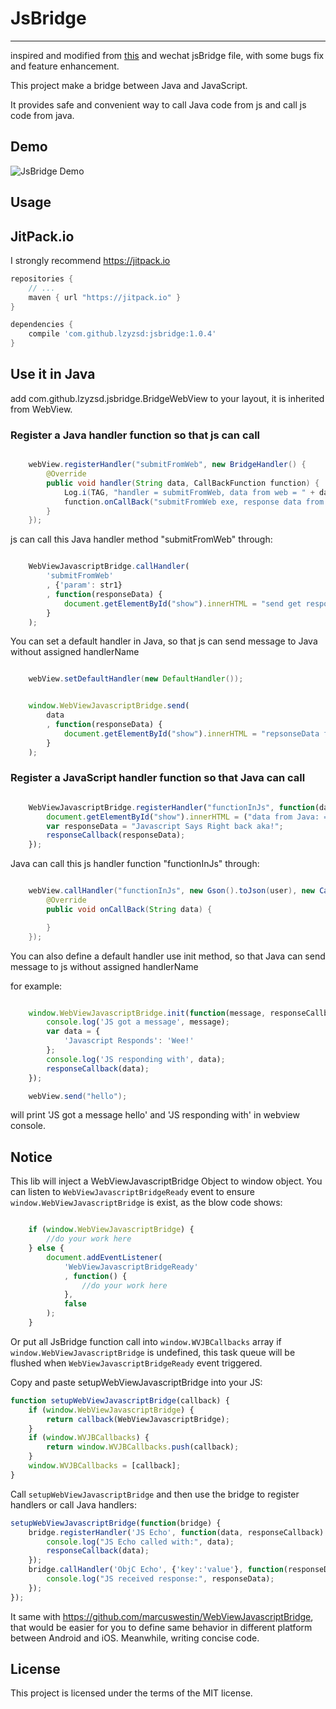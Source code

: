 # JsBridge

-----

inspired and modified from [this](https://github.com/jacin1/JsBridge) and wechat jsBridge file, with some bugs fix and feature enhancement.

This project make a bridge between Java and JavaScript.

It provides safe and convenient way to call Java code from js and call js code from java.

## Demo
![JsBridge Demo](https://raw.githubusercontent.com/lzyzsd/JsBridge/master/JsBridge.gif)

## Usage

## JitPack.io

I strongly recommend https://jitpack.io

```groovy
repositories {
    // ...
    maven { url "https://jitpack.io" }
}

dependencies {
    compile 'com.github.lzyzsd:jsbridge:1.0.4'
}
```

## Use it in Java

add com.github.lzyzsd.jsbridge.BridgeWebView to your layout, it is inherited from WebView.

### Register a Java handler function so that js can call

```java

    webView.registerHandler("submitFromWeb", new BridgeHandler() {
        @Override
        public void handler(String data, CallBackFunction function) {
            Log.i(TAG, "handler = submitFromWeb, data from web = " + data);
            function.onCallBack("submitFromWeb exe, response data from Java");
        }
    });

```

js can call this Java handler method "submitFromWeb" through:

```javascript

    WebViewJavascriptBridge.callHandler(
        'submitFromWeb'
        , {'param': str1}
        , function(responseData) {
            document.getElementById("show").innerHTML = "send get responseData from java, data = " + responseData
        }
    );

```

You can set a default handler in Java, so that js can send message to Java without assigned handlerName

```java

    webView.setDefaultHandler(new DefaultHandler());

```

```javascript

    window.WebViewJavascriptBridge.send(
        data
        , function(responseData) {
            document.getElementById("show").innerHTML = "repsonseData from java, data = " + responseData
        }
    );

```

### Register a JavaScript handler function so that Java can call

```javascript

    WebViewJavascriptBridge.registerHandler("functionInJs", function(data, responseCallback) {
        document.getElementById("show").innerHTML = ("data from Java: = " + data);
        var responseData = "Javascript Says Right back aka!";
        responseCallback(responseData);
    });

```

Java can call this js handler function "functionInJs" through:

```java

    webView.callHandler("functionInJs", new Gson().toJson(user), new CallBackFunction() {
        @Override
        public void onCallBack(String data) {

        }
    });

```
You can also define a default handler use init method, so that Java can send message to js without assigned handlerName

for example:

```javascript

    window.WebViewJavascriptBridge.init(function(message, responseCallback) {
        console.log('JS got a message', message);
        var data = {
            'Javascript Responds': 'Wee!'
        };
        console.log('JS responding with', data);
        responseCallback(data);
    });

```

```java
    webView.send("hello");
```

will print 'JS got a message hello' and 'JS responding with' in webview console.

## Notice

This lib will inject a WebViewJavascriptBridge Object to window object.
You can listen to `WebViewJavascriptBridgeReady` event to ensure `window.WebViewJavascriptBridge` is exist, as the blow code shows:

```javascript

    if (window.WebViewJavascriptBridge) {
        //do your work here
    } else {
        document.addEventListener(
            'WebViewJavascriptBridgeReady'
            , function() {
                //do your work here
            },
            false
        );
    }

```

Or put all JsBridge function call into `window.WVJBCallbacks` array if `window.WebViewJavascriptBridge` is undefined, this task queue will be flushed when `WebViewJavascriptBridgeReady` event triggered.

Copy and paste setupWebViewJavascriptBridge into your JS:

```javascript
function setupWebViewJavascriptBridge(callback) {
	if (window.WebViewJavascriptBridge) {
        return callback(WebViewJavascriptBridge);
    }
	if (window.WVJBCallbacks) {
        return window.WVJBCallbacks.push(callback);
    }
	window.WVJBCallbacks = [callback];
}
```

Call `setupWebViewJavascriptBridge` and then use the bridge to register handlers or call Java handlers:

```javascript
setupWebViewJavascriptBridge(function(bridge) {
	bridge.registerHandler('JS Echo', function(data, responseCallback) {
		console.log("JS Echo called with:", data);
		responseCallback(data);
    });
	bridge.callHandler('ObjC Echo', {'key':'value'}, function(responseData) {
		console.log("JS received response:", responseData);
	});
});
```

It same with https://github.com/marcuswestin/WebViewJavascriptBridge, that would be easier for you to define same behavior in different platform between Android and iOS. Meanwhile, writing concise code.

## License

This project is licensed under the terms of the MIT license.
